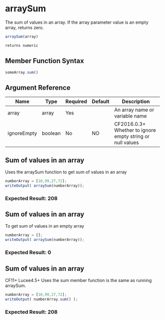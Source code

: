# arraySum

The sum of values in an array. If the array parameter value is
 an empty array, returns zero.

```javascript
arraySum(array)
```

```javascript
returns numeric
```

## Member Function Syntax

```javascript
someArray.sum()
```

## Argument Reference

| Name | Type | Required | Default | Description |
| --- | --- | --- | --- | --- |
| array | array | Yes |  | An array name or variable name |
| ignoreEmpty | boolean | No | NO | CF2016.0.3+ Whether to ignore empty string or null values |

## Sum of values in an array

Uses the arraySum function to get sum of values in an array

```javascript
numberArray = [10,99,27,72];
writeOutput( arraySum(numberArray));
```

### Expected Result: 208

## Sum of values in an array

To get sum of values in an empty array

```javascript
numberArray = [];
writeOutput( arraySum(numberArray));
```

### Expected Result: 0

## Sum of values in an array

CF11+ Lucee4.5+ Uses the sum member function is the same as running arraySum.

```javascript
numberArray = [10,99,27,72];
writeOutput( numberArray.sum() );
```

### Expected Result: 208

